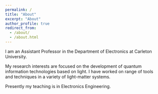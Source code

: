 ```yaml
---
permalink: /
title: "About"
excerpt: "About"
author_profile: true
redirect_from: 
  - /about/
  - /about.html
---
```


I am an Assistant Professor in the Department of Electronics at Carleton University.

My research interests are focused on the development of quantum information technologies based on light.  I have worked on range of tools and techniques in a variety of light-matter systems.

Presently my teaching is in Electronics Engineering.
